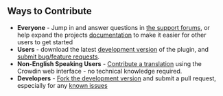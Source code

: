 
## Ways to Contribute

* **Everyone** - Jump in and answer questions in [the support forums](http://wordpress.org/support/plugin/wp-document-revisions), or help expand the projects [documentation](https://github.com/benbalter/WP-Document-Revisions/tree/master/docs) to make it easier for other users to get started
* **Users** - download the latest [development version](https://github.com/benbalter/WP-Document-Revisions/) of the plugin, and [submit bug/feature requests](https://github.com/benbalter/WP-Document-Revisions/issues).
* **Non-English Speaking Users** - [Contribute a translation](https://crowdin.com/project/wordpress-document-revisions) using the Crowdin web interface - no technical knowledge required.
* **Developers** - [Fork the development version](https://github.com/benbalter/WP-Document-Revisions/) and submit a pull request, especially for any [known issues](https://github.com/benbalter/WP-Document-Revisions/issues?direction=desc&sort=created&state=open)
